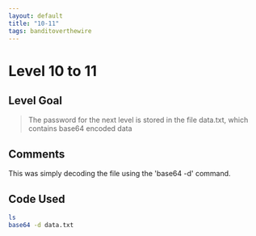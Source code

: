 ```yaml
---
layout: default
title: "10-11"
tags: banditoverthewire
---
```


# Level 10 to 11

## Level Goal
> The password for the next level is stored in the file data.txt, which contains base64 encoded data

## Comments
This was simply decoding the file using the 'base64 -d' command.

Code Used
------
```bash
ls
base64 -d data.txt
```
